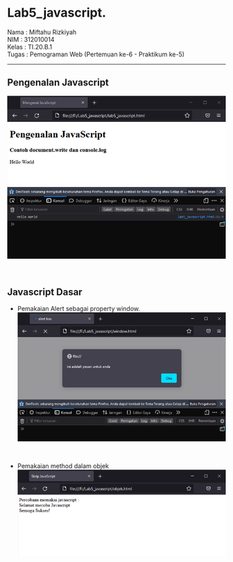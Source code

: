 # Lab5_javascript.

Nama  : Miftahu Rizkiyah <br>
NIM   : 312010014 <br>
Kelas : TI.20.B.1 <br>
Tugas : Pemograman Web (Pertemuan ke-6 - Praktikum ke-5) <br>

-----------------------------------------

## **Pengenalan Javascript**

![Contoh document.write dan console.log](gambar/1.png)

<br>

## **Javascript Dasar**

* Pemakaian Alert sebagai property window. <br>
![Pemakaian Alert sebagai property window](gambar/2.png)

<br>

* Pemakaian method dalam objek <br>
![Pemakaian method dalam objek](gambar/33.png)